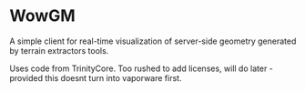 # WowGM

A simple client for real-time visualization of server-side geometry generated by terrain extractors tools.

Uses code from TrinityCore. Too rushed to add licenses, will do later - provided this doesnt turn into vaporware first.
